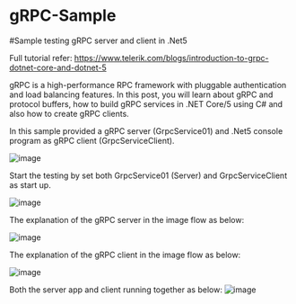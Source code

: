# gRPC-Sample
#Sample testing gRPC server and client in .Net5

Full tutorial refer: https://www.telerik.com/blogs/introduction-to-grpc-dotnet-core-and-dotnet-5

gRPC is a high-performance RPC framework with pluggable authentication and load balancing features. In this post, you will learn about gRPC and protocol buffers, how to build gRPC services in .NET Core/5 using C# and also how to create gRPC clients.

In this sample provided a gRPC server (GrpcService01) and .Net5 console program as gRPC client (GrpcServiceClient).

![image](https://drive.google.com/uc?export=view&id=1SbZjaamovaaZBMHXdgWfL3NBo5V5n8jb)



Start the testing by set both GrpcService01 (Server) and GrpcServiceClient as start up.

![image](https://drive.google.com/uc?export=view&id=161fC6OgIUrH_bM7O0N1fORIm3SoC3Spc)

The explanation of the gRPC server in the image flow as below:

![image](https://drive.google.com/uc?export=view&id=1soFsfEVvE1kI_8L-qKqlpd3DTiFe05bj)


The explanation of the gRPC client in the image flow as below:

![image](https://drive.google.com/uc?export=view&id=1mP-XXWULoGAw77y4CW8i3blaTDncjI49)

Both the server app and client running together as below:
![image](https://drive.google.com/uc?export=view&id=1EiRZk22-tVIyprpK8hP_ASy4hnYA11t1)
